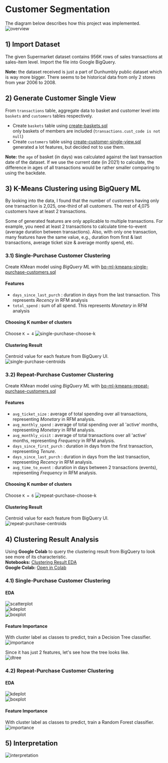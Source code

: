 # Customer Segmentation

The diagram below describes how this project was implemented.
![overview](./img/overview.png)

## 1) Import Dataset
The given Supermarket dataset contains 956K rows of sales transactions at sales-item level. Import the file into Google BigQuery.  
  
**Note:** the dataset received is just a part of Dunhumbly public dataset which is way more bigger. There seems to be historical data from only 2 stores from year 2006 to 2008.  

## 2) Generate Customer Single View
From `transactions` table, aggregate data to basket and customer level into `baskets` and `customers` tables respectively.  
* Create `baskets` table using [create-baskets.sql](./create-baskets.sql)  
only baskets of members are included (`transactions.cust_code is not null`)  
* Create `customers` table using [create-customer-single-view.sql](./create-customer-single-view.sql)  
generated a lot features, but decided not to use them.  
  
**Note:** the `age` of basket (in days) was calculated against the last transaction date of the dataset. If we use the current date (in 2021) to calculate, the difference in ages of all transactions would be rather smaller comparing to using the backdate.  

## 3) K-Means Clustering using BigQuery ML
By looking into the data, I found that the number of customers having only one transaction is 2,025, one-third of all customers. The rest of 4,075 customers have at least 2 transactions.  

Some of generated features are only applicable to multiple transactions. For example, you need at least 2 transactions to calculate time-to-event (average duration between transactions). Also, with only one transaction, many features have the same value, e.g., duration from first & last transactions, average ticket size & average montly spend, etc.  
  

### 3.1) Single-Purchase Customer Clustering
Create KMean model using *BigQuery ML* with [bq-ml-kmeans-single-purchase-customers.sql](./bq-ml-kmeans-single-purchase-customers.sql)  

#### Features
* `days_since_last_purch` : duration in days from the last transaction. This represents *Recency* in RFM analysis
* `total_spend` : sum of all spend. This represents *Monetary* in RFM analysis

#### Choosing K number of clusters
Choose `K = 4`
![single-purchase-choose-k](./img/single-purchase-choose-k.png)

#### Clustering Result
Centroid value for each feature from BigQuery UI.  
![single-purchase-centroids](./img/single-purchase-centroids.png)

### 3.2) Repeat-Purchase Customer Clustering
Create KMean model using *BigQuery ML* with [bq-ml-kmeans-repeat-purchase-customers.sql](./bq-ml-repeat-purchase-customers.sql)  

#### Features
* `avg_ticket_size` : average of total spending over all transactions, representing *Monetary* in RFM analysis.
* `avg_monthly_spend` : average of total spending over all 'active' months, representing *Monetary* in RFM analysis.
* `avg_monthly_visit` : average of total transactions over all 'active' months, representing *Frequency* in RFM analysis.
* `days_since_first_purch` : duration in days from the first transaction, representing *Tenure*.
* `days_since_last_purch` : duration in days from the last transaction, representing *Recency* in RFM analysis.
* `avg_time_to_event` : duration in days between 2 transactions (events), representing *Frequency* in RFM analysis.

#### Choosing K number of clusters
Choose `K = 6`
![repeat-purchase-choose-k](./img/repeat-purchase-choose-k.png)

#### Clustering Result
Centroid value for each feature from BigQuery UI.  
![repeat-purchase-centroids](./img/repeat-purchase-centroids.png)

## 4) Clustering Result Analysis
Using **Google Colab** to query the clustering result from BigQuery to look see more of its characteristic.  
**Notebooks:** [Clustering Result EDA](./clustering-result-eda.ipynb)  
**Google Colab:** [Open in Colab](https://colab.research.google.com/github/tanatiem/BADS7105-CRM-Analytics/blob/main/Homework%2006%20-%20Customer%20Segmentation/clustering-result-eda.ipynb)  

### 4.1) Single-Purchase Customer Clustering
#### EDA
![scatterplot](./img/single-purchase-scatterplot.png)  
![kdeplot](./img/single-purchase-feature-dist.png)  
![boxplot](./img/single-purchase-feature-boxplot.png)  
#### Feature Importance
With cluster label as classes to predict, train a Decision Tree classifier.  
![importance](./img/single-purchase-feature-importance.png)  

Since it has just 2 features, let's see how the tree looks like.  
![dtree](./img/single-purchase-dtree.png)  

### 4.2) Repeat-Purchase Customer Clustering
#### EDA
![kdeplot](./img/repeat-purchase-feature-dist.png)  
![boxplot](./img/repeat-purchase-feature-boxplot.png)  
#### Feature Importance
With cluster label as classes to predict, train a Random Forest classifier.  
![importance](./img/repeat-purchase-feature-importance.png) 

## 5) Interpretation
![interpretation](./img/interpretation.png)


